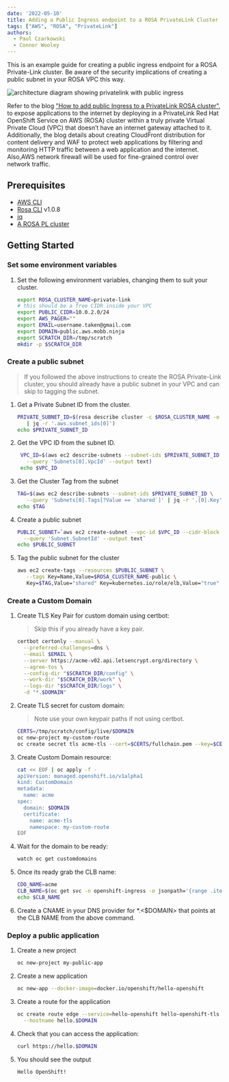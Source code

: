 ```yaml
---
date: '2022-05-10'
title: Adding a Public Ingress endpoint to a ROSA PrivateLink Cluster
tags: ["AWS", "ROSA", "PrivateLink"]
authors:
  - Paul Czarkowski
  - Connor Wooley
---
```


This is an example guide for creating a public ingress endpoint for a ROSA Private-Link cluster. Be aware of the security implications of creating a public subnet in your ROSA VPC this way.

![architecture diagram showing privatelink with public ingress](../images/arch-pl-ingress.png)

Refer to the blog ["How to add public Ingress to a PrivateLink ROSA cluster"](https://developers.redhat.com/articles/2023/04/27/how-add-public-ingress-private-link-rosa-cluster), to expose applications to the internet by deploying in a PrivateLink Red Hat OpenShift Service on AWS (ROSA) cluster within a truly private Virtual Private Cloud (VPC) that doesn’t have an internet gateway attached to it. Additionally, the blog details about creating CloudFront distribution for content delivery and WAF to protect web applications by filtering and monitoring HTTP traffic between a web application and the internet. Also,AWS network firewall will be used for fine-grained control over network traffic. 

## Prerequisites

* [AWS CLI](https://docs.aws.amazon.com/cli/latest/userguide/install-cliv2.html)
* [Rosa CLI](https://github.com/openshift/rosa/releases/tag/v1.0.8) v1.0.8
* [jq](https://stedolan.github.io/jq/download/)
* [A ROSA PL cluster](./README.md)

## Getting Started

### Set some environment variables

1. Set the following environment variables, changing them to suit your cluster.

   ```bash
   export ROSA_CLUSTER_NAME=private-link
   # this should be a free CIDR inside your VPC
   export PUBLIC_CIDR=10.0.2.0/24
   export AWS_PAGER=""
   export EMAIL=username.taken@gmail.com
   export DOMAIN=public.aws.mobb.ninja
   export SCRATCH_DIR=/tmp/scratch
   mkdir -p $SCRATCH_DIR
   ```

### Create a public subnet

> If you followed the above instructions to create the ROSA Private-Link cluster, you should already have a public subnet in your VPC and can skip to tagging the subnet.

1. Get a Private Subnet ID from the cluster.

   ```bash
   PRIVATE_SUBNET_ID=$(rosa describe cluster -c $ROSA_CLUSTER_NAME -o json \
      | jq -r '.aws.subnet_ids[0]')
   echo $PRIVATE_SUBNET_ID
   ```

1. Get the VPC ID from the subnet ID.

   ```bash
    VPC_ID=$(aws ec2 describe-subnets --subnet-ids $PRIVATE_SUBNET_ID \
      --query 'Subnets[0].VpcId' --output text)
    echo $VPC_ID
   ```

1. Get the Cluster Tag from the subnet

   ```bash
   TAG=$(aws ec2 describe-subnets --subnet-ids $PRIVATE_SUBNET_ID \
      --query 'Subnets[0].Tags[?Value == `shared`]' | jq -r '.[0].Key')
   echo $TAG
   ```

1. Create a public subnet

   ```bash
   PUBLIC_SUBNET=`aws ec2 create-subnet --vpc-id $VPC_ID --cidr-block $PUBLIC_CIDR \
     --query 'Subnet.SubnetId' --output text`
   echo $PUBLIC_SUBNET
   ```

1. Tag the public subnet for the cluster

   ```bash
   aws ec2 create-tags --resources $PUBLIC_SUBNET \
      --tags Key=Name,Value=$ROSA_CLUSTER_NAME-public \
      Key=$TAG,Value="shared" Key=kubernetes.io/role/elb,Value="true"
   ```

### Create a Custom Domain

1. Create TLS Key Pair for custom domain using certbot:

    > Skip this if you already have a key pair.

   ```bash
   certbot certonly --manual \
     --preferred-challenges=dns \
     --email $EMAIL \
     --server https://acme-v02.api.letsencrypt.org/directory \
     --agree-tos \
     --config-dir "$SCRATCH_DIR/config" \
     --work-dir "$SCRATCH_DIR/work" \
     --logs-dir "$SCRATCH_DIR/logs" \
     -d "*.$DOMAIN"
   ```

1. Create TLS secret for custom domain:

    > Note use your own keypair paths if not using certbot.

   ```bash
   CERTS=/tmp/scratch/config/live/$DOMAIN
   oc new-project my-custom-route
   oc create secret tls acme-tls --cert=$CERTS/fullchain.pem --key=$CERTS/privkey.pem
   ```

1. Create Custom Domain resource:

   ```bash
   cat << EOF | oc apply -f -
   apiVersion: managed.openshift.io/v1alpha1
   kind: CustomDomain
   metadata:
     name: acme
   spec:
     domain: $DOMAIN
     certificate:
       name: acme-tls
       namespace: my-custom-route
   EOF
   ```

1. Wait for the domain to be ready:

   ```bash
   watch oc get customdomains
   ```

1. Once its ready grab the CLB name:

   ```bash
   CDO_NAME=acme
   CLB_NAME=$(oc get svc -n openshift-ingress -o jsonpath='{range .items[?(@.metadata.labels.ingresscontroller\.operator\.openshift\.io\/owning-ingresscontroller=="'$CDO_NAME'")]}{.status.loadBalancer.ingress[].hostname}{"\n"}{end}')
   echo $CLB_NAME
   ```

1. Create a CNAME in your DNS provider for *.<$DOMAIN> that points at the CLB NAME from the above command.

### Deploy a public application

1. Create a new project

   ```bash
   oc new-project my-public-app
   ```

1. Create a new application

   ```bash
   oc new-app --docker-image=docker.io/openshift/hello-openshift
   ```

1. Create a route for the application

   ```bash
   oc create route edge --service=hello-openshift hello-openshift-tls \
     --hostname hello.$DOMAIN
   ```

1. Check that you can access the application:

   ```bash
   curl https://hello.$DOMAIN
   ```

1. You should see the output

   ```
   Hello OpenShift!
   ```
